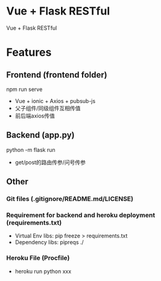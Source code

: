 # Vue + Flask RESTful  
Vue + Flask RESTful  
  
# Features  
## Frontend (frontend folder)  
npm run serve  
- Vue + ionic + Axios + pubsub-js    
- 父子组件/同级组件互相传值  
- 前后端axios传值    

## Backend (app.py)  
python -m flask run   
- get/post的路由传参/问号传参  
  
## Other  
### Git files (.gitignore/README.md/LICENSE)  
  
### Requirement for backend and heroku deployment (requirements.txt)  
- Virtual Env libs: pip freeze > requirements.txt  
- Dependency libs: pipreqs ./  
  
### Heroku File (Procfile)  
- heroku run python xxx  
  